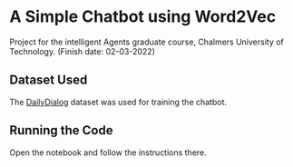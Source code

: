 # A Simple Chatbot using Word2Vec
Project for the intelligent Agents graduate course, Chalmers University of Technology. (Finish date: 02-03-2022)

## Dataset Used
The [DailyDialog](https://aclanthology.org/I17-1099) dataset was used for training the chatbot.

## Running the Code
Open the notebook and follow the instructions there.
